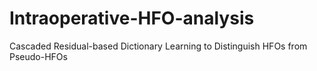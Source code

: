 # Intraoperative-HFO-analysis
Cascaded Residual-based Dictionary Learning to Distinguish HFOs from Pseudo-HFOs
